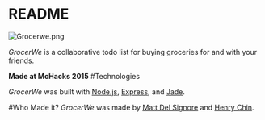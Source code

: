 # README #

![Grocerwe.png](https://bitbucket.org/repo/xjx7z7/images/1181654101-Grocerwe.png)

*GrocerWe* is a collaborative todo list for buying groceries for and with your friends.

**Made at McHacks 2015**
#Technologies

*GrocerWe* was built with [Node.js](http://nodejs.org/), [Express](http://expressjs.com/), and [Jade](http://jade-lang.com/).

#Who Made it?
*GrocerWe* was made by [Matt Del Signore](http://mattdelsig.me/) and [Henry Chin](https://github.com/bobthepanda).
